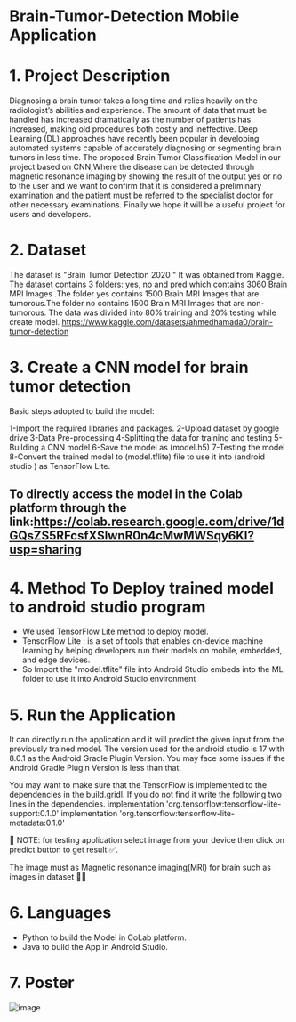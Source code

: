 # Brain-Tumor-Detection Mobile Application
# 1. Project Description
Diagnosing a brain tumor takes a long time and relies heavily on the radiologist’s abilities and experience. The amount of data that must be handled has increased dramatically as the number of patients has increased, making old procedures both costly and ineffective. Deep Learning (DL) approaches have recently been popular in developing automated systems capable of accurately diagnosing or segmenting brain tumors in less time. The proposed Brain Tumor Classification Model in our project based on CNN,Where the disease can be detected through magnetic resonance imaging by showing the result of the output yes or no to the user and we want to confirm that it is considered a preliminary examination and the patient must be referred to the specialist doctor for other necessary examinations. Finally we hope it will be a useful project for users and developers.
# 2. Dataset
The dataset is "Brain Tumor Detection 2020 " It was obtained from Kaggle. The dataset contains 3 folders: yes, no and pred which contains 3060 Brain MRI Images .The folder yes contains 1500 Brain MRI Images that are tumorous.The folder no contains 1500 Brain MRI Images that are non-tumorous. The data was divided into 80% training and 20% testing while create model. https://www.kaggle.com/datasets/ahmedhamada0/brain-tumor-detection
# 3. Create a CNN model for brain tumor detection
Basic steps adopted to build the model:

1-Import the required libraries and packages.
2-Upload dataset by google drive
3-Data Pre-processing
4-Splitting the data for training and testing
5-Building a CNN model
6-Save the model as (model.h5)
7-Testing the model
8-Convert the trained model to (model.tflite) file to use it into (android studio ) as TensorFlow Lite.
## To directly access the model in the Colab platform through the link:https://colab.research.google.com/drive/1dGQsZS5RFcsfXSlwnR0n4cMwMWSqy6KI?usp=sharing
# 4. Method To Deploy trained model to android studio program
- We used TensorFlow Lite method to deploy model.
- TensorFlow Lite : is a set of tools that enables on-device machine learning by helping developers run their models on mobile, embedded, and edge devices.
- So Import the "model.tflite" file into Android Studio embeds into the ML folder to use it into Android Studio environment 
# 5. Run the Application
It can directly run the application and it will predict the given input from the previously trained model. The version used for the android studio is 17 with 8.0.1 as the Android Gradle Plugin Version. You may face some issues if the Android Gradle Plugin Version is less than that.

You may want to make sure that the TensorFlow is implemented to the dependencies in the build.gridl. If you do not find it write the following two lines in the dependencies.
implementation 'org.tensorflow:tensorflow-lite-support:0.1.0'
implementation 'org.tensorflow:tensorflow-lite-metadata:0.1.0'

🔷 NOTE: for testing application select image from your device then click on predict button to get result ✅.

The image must as Magnetic resonance imaging(MRI) for brain such as images in dataset 🧠🩻

# 6. Languages
- Python to build the Model in CoLab platform.
- Java to build the App in Android Studio.

# 7. Poster
![image](https://github.com/ShadenFaisall/Brain-Tumor-Detection/assets/136765488/9ab2b69b-7bf9-441e-bda7-7260bd22ad66)

